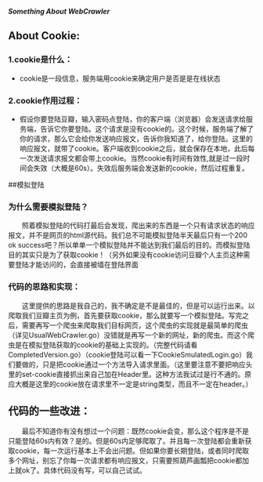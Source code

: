 ***Something About WebCrawler***

## About Cookie:

### 1.cookie是什么：

+ cookie是一段信息，服务端用cookie来确定用户是否是是在线状态


### 2.cookie作用过程：

+ 假设你要登陆豆瓣，输入密码点登陆，你的客户端（浏览器）会发送请求给服务端，告诉它你要登陆。这个请求是没有cookie的。这个时候，服务端了解了你的请求，那么它会给你发送响应报文，告诉你我知道了，给你登陆。这里的响应报文，就带了cookie。客户端收到cookie之后，就会保存在本地，此后每一次发送请求报文都会带上cookie。当然cookie有时间有效性,就是过一段时间会失效（大概是60s）。失效后服务端会发送新的cookie，然后过程重复。


##模拟登陆

### 为什么需要模拟登陆？

<p style="text-indent:2em">照着模拟登陆的代码打最后会发现，爬出来的东西是一个只有请求状态的响应报文，并不是网页的html源代码。我们总不可能模拟登陆半天最后只有一个200 ok success吧？所以单单一个模拟登陆并不能达到我们最后的目的。而模拟登陆目的其实只是为了获取cookie！（另外如果没有cookie访问豆瓣个人主页这种需要登陆才能访问的，会直接被墙在登陆界面</p>

### 代码的思路和实现：

<p style="text-indent:2em">这里提供的思路是我自己的，我不确定是不是最佳的，但是可以运行出来。以爬取我们豆瓣主页为例，首先要获取cookie，那么就要写一个模拟登陆。写完之后，需要再写一个爬虫来爬取我们目标网页，这个爬虫的实现就是最简单的爬虫（详见UsualWebCrawler.go）没错就是再写一个新的网址，新的爬虫。而这个爬虫是在模拟登陆获取的cookie的基础上实现的。（完整代码请看CompletedVersion.go）（cookie登陆可以看一下CookieSmulatedLogin.go）我们要做的，只是把cookie通过一个方法导入请求里面。（这里要注意不要把响应头里的set-cookie直接抓出来自己加在Header里。这种方法我试过是行不通的。原应大概是这里的cookie放在请求里不一定是string类型，而且不一定在header。）</p>



## 代码的一些改进：

<p style="text-indent:2em">最后不知道你有没有想过一个问题：既然cookie会变，那么这个程序是不是只能登陆60s内有效？是的。但是60s内足够爬取了。并且每一次登陆都会重新获取cookie，每一次运行基本上不会出问题。但如果你要长期登陆，或者同时爬取多个网址，别忘了你每一次请求都有响应报文，只需要照葫芦画瓢把cookie都加上就ok了。具体代码没有写，可以自己试试。
